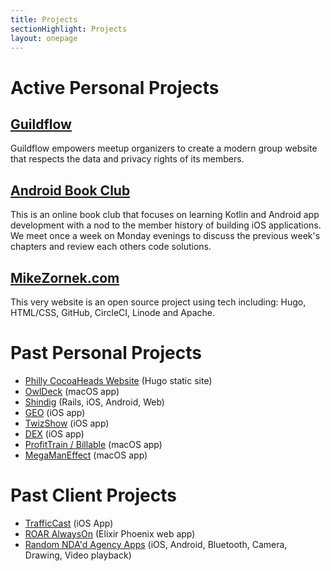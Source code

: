 ```yaml
---
title: Projects
sectionHighlight: Projects
layout: onepage
---
```


# Active Personal Projects

## [Guildflow](/projects/guildflow/) 

Guildflow empowers meetup organizers to create a modern group website that respects the data and privacy rights of its members.

## [Android Book Club](https://androidbookclub.guildflow.com/) 

 This is an online book club that focuses on learning Kotlin and Android app development with a nod to the member history of building iOS applications. We meet once a week on Monday evenings to discuss the previous week's chapters and review each others code solutions. 

## [MikeZornek.com](/projects/mikezornek-site/) 

This very website is an open source project using tech including: Hugo, HTML/CSS, GitHub, CircleCI, Linode and Apache.

# Past Personal Projects

* [Philly CocoaHeads Website](/projects/philly-cocoaheads/) (Hugo static site)
* [OwlDeck](/projects/owldeck/) (macOS app)
* [Shindig](/projects/shindig/) (Rails, iOS, Android, Web)
* [GEO](/projects/geo/) (iOS app)
* [TwizShow](/projects/twizshow/) (iOS app)
* [DEX](/projects/dex/) (iOS app)
* [ProfitTrain / Billable](/projects/profittrain/) (macOS app)
* [MegaManEffect](/projects/megamaneffect/) (macOS app)

# Past Client Projects

* [TrafficCast](/projects/trafficcast/) (iOS App)
* [ROAR AlwaysOn](/projects/roar/) (Elixir Phoenix web app)
* [Random NDA'd Agency Apps](/projects/agency/) (iOS, Android, Bluetooth, Camera, Drawing, Video playback)
